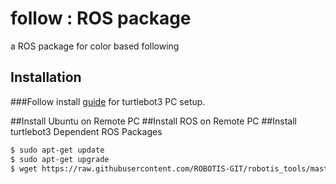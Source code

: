 # follow : ROS package
a ROS package for color based following

## Installation

###Follow install [guide](http://emanual.robotis.com/docs/en/platform/turtlebot3/pc_setup/) for turtlebot3 PC setup.

##Install Ubuntu on Remote PC
##Install ROS on Remote PC
##Install turtlebot3 Dependent ROS Packages

```bash
$ sudo apt-get update
$ sudo apt-get upgrade
$ wget https://raw.githubusercontent.com/ROBOTIS-GIT/robotis_tools/master/install_ros_kinetic.sh && chmod 755 ./install_ros_kinetic.sh && bash ./install_ros_kinetic.sh
```



